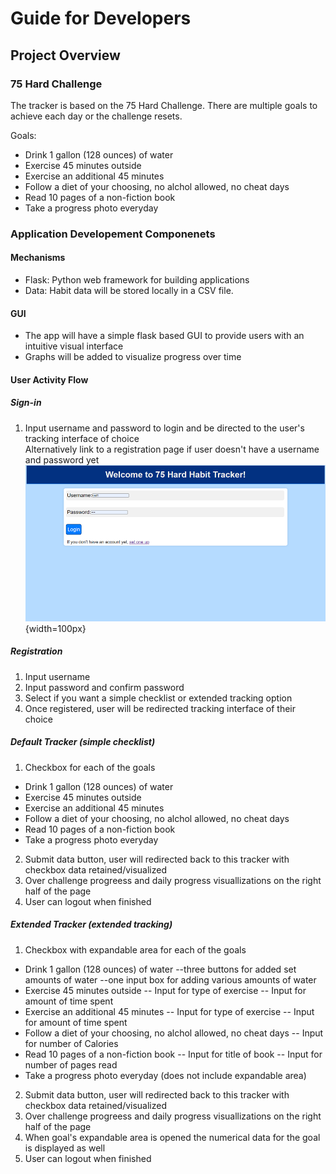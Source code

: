 # Guide for Developers

## Project Overview

### 75 Hard Challenge
The tracker is based on the 75 Hard Challenge.
There are multiple goals to achieve each day or the challenge resets.

Goals:
- Drink 1 gallon (128 ounces) of water
- Exercise 45 minutes outside
- Exercise an additional 45 minutes
- Follow a diet of your choosing, no alchol allowed, no cheat days
- Read 10 pages of a non-fiction book
- Take a progress photo everyday
  
### Application Developement Componenets

#### Mechanisms
- Flask: Python web framework for building applications 
- Data: Habit data will be stored locally in a CSV file. 

#### GUI 
- The app will have a simple flask based GUI to provide users with an intuitive visual interface
- Graphs will be added to visualize progress over time

#### User Activity Flow
##### Sign-in
1. Input username and password to login and be directed to the user's tracking interface of choice  
   Alternatively link to a registration page if user doesn't have a username and password yet
![Login Page](https://github.com/hslewin/HabitTracker/blob/main/documentation/HT_Login.png){width=100px}

##### Registration
1. Input username  
2. Input password and confirm password
3. Select if you want a simple checklist or extended tracking option  
4. Once registered, user will be redirected tracking interface of their choice

##### Default Tracker (simple checklist)
1. Checkbox for each of the goals
- Drink 1 gallon (128 ounces) of water
- Exercise 45 minutes outside
- Exercise an additional 45 minutes
- Follow a diet of your choosing, no alchol allowed, no cheat days
- Read 10 pages of a non-fiction book
- Take a progress photo everyday
2. Submit data button, user will redirected back to this tracker with checkbox data retained/visualized
3. Over challenge progreess and daily progress visuallizations on the right half of the page
4. User can logout when finished

##### Extended Tracker (extended tracking)
1. Checkbox with expandable area for each of the goals
- Drink 1 gallon (128 ounces) of water
  --three buttons for added set amounts of water
  --one input box for adding various amounts of water
- Exercise 45 minutes outside
  -- Input for type of exercise
  -- Input for amount of time spent
- Exercise an additional 45 minutes
  -- Input for type of exercise
  -- Input for amount of time spent
- Follow a diet of your choosing, no alchol allowed, no cheat days
  -- Input for number of Calories
- Read 10 pages of a non-fiction book
  -- Input for title of book
  -- Input for number of pages read
- Take a progress photo everyday (does not include expandable area)
  
2. Submit data button, user will redirected back to this tracker with checkbox data retained/visualized
3. Over challenge progreess and daily progress visuallizations on the right half of the page
4. When goal's expandable area is opened the numerical data for the goal is displayed as well
5. User can logout when finished



